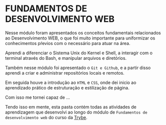 # FUNDAMENTOS DE DESENVOLVIMENTO WEB

Nesse módulo foram apresentados os conceitos fundamentais relacionados ao Desenvolvimento WEB, o que foi muito importante para uniformizar os conhecimentos pŕevios com o necessário para atuar na área.

Aprendi a diferenciar o Sistema Unix do Kernel e Shell, a interagir com o terminal através do Bash, e manipular arquivos e diretórios.

Também nesse módulo foi apresentado o `Git e Github`, e a partir disso aprendi a criar e administrar repositórios locais e remotos.

Em seguida houve a introdução ao `HTML` e `CSS`, onde dei inicio ao aprendizado prático de estruturação e estilização de página.

Com isso me tornei capaz de ...

Tendo isso em mente, esta pasta contém todas as atividades de aprendizagem que desenvolvi ao longo do módulo de `Fundamentos de desenvolvimento web` do curso da [Trybe](https://www.betrybe.com/).